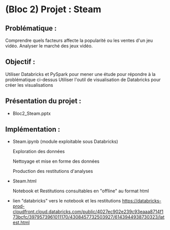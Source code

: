 # (Bloc 2) Projet : Steam

## Problématique :
Comprendre quels facteurs affecte la popularité ou les ventes d'un jeu vidéo.
Analyser le marché des jeux vidéo.

## Objectif :
Utiliser Databricks et PySpark pour mener une étude pour répondre à la problématique ci-dessus
Utiliser l'outil de visualisation de Databricks pour créer les visualisations

## Présentation du projet :

* Bloc2_Steam.pptx

## Implémentation :

* Steam.ipynb (module exploitable sous Databricks)

  Exploration des données

  Nettoyage et mise en forme des données

  Production des restitutions d'analyses 

* Steam.html

  Notebook et Restitutions consultables en "offline" au format html

* lien "databricks" vers le notebook et les restitutions
https://databricks-prod-cloudfront.cloud.databricks.com/public/4027ec902e239c93eaaa8714f173bcfc/3979573961011170/4308457732503927/6143944938730323/latest.html




